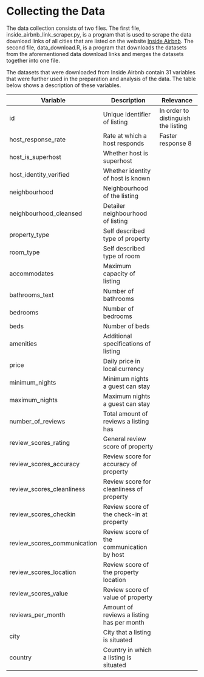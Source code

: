 # Collecting the Data

The data collection consists of two files. The first file, inside_airbnb_link_scraper.py, is a program that is used to scrape the data download links of all cities that are listed on the website [Inside Airbnb](http://insideairbnb.com/get-the-data.html). The second file, data_download.R, is a program that downloads the datasets from the aforementioned data download links and merges the datasets together into one file. 

The datasets that were downloaded from Inside Airbnb contain 31 variables that were further used in the preparation and analysis of the data. The table below shows a description of these variables. 

|Variable                        |Description                                 |Relevance                                   |
|--------------------------------|--------------------------------------------|--------------------------------------------|
|id                              |Unique identifier of listing                |In order to distinguish the listing         |
|host_response_rate              |Rate at which a host responds               |Faster response 8|
|host_is_superhost               |Whether host is superhost                   ||
|host_identity_verified          |Whether identity of host is known           ||
|neighbourhood                   |Neighbourhood of the listing                ||
|neighbourhood_cleansed          |Detailer neighbourhood of listing           ||
|property_type                   |Self described type of property             ||
|room_type                       |Self described type of room                 ||
|accommodates                    |Maximum capacity of listing                 ||
|bathrooms_text                  |Number of bathrooms                         ||
|bedrooms                        |Number of bedrooms                          ||
|beds                            |Number of beds                              ||
|amenities                       |Additional specifications of listing        ||
|price                           |Daily price in local currency               ||
|minimum_nights                  |Minimum nights a guest can stay             ||
|maximum_nights                  |Maximum nights a guest can stay             ||
|number_of_reviews               |Total amount of reviews a listing has       ||
|review_scores_rating            |General review score of property            ||
|review_scores_accuracy          |Review score for accuracy of property       ||
|review_scores_cleanliness       |Review score for cleanliness of property    ||
|review_scores_checkin           |Review score of the check-in at property    ||
|review_scores_communication     |Review score of the communication by host   ||
|review_scores_location          |Review score of the property location       ||
|review_scores_value             |Review score of value of property           ||
|reviews_per_month               |Amount of reviews a listing has per month   ||
|city                            |City that a listing is situated             ||
|country                         |Country in which a listing is situated      ||


